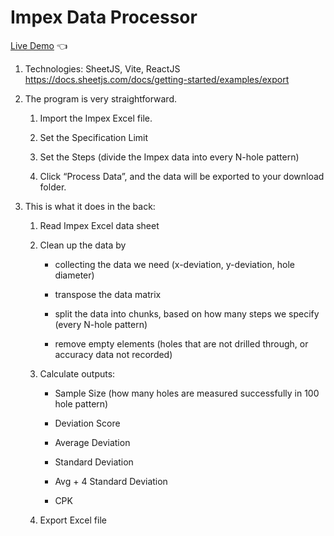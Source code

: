 # Impex Data Processor

[Live Demo](https://lemuellin.github.io/tct-ha/) :point_left:

1. Technologies: SheetJS, Vite, ReactJS
https://docs.sheetjs.com/docs/getting-started/examples/export

2. The program is very straightforward.

    1. Import the Impex Excel file.

    2. Set the Specification Limit

    3. Set the Steps (divide the Impex data into every N-hole pattern)

    4. Click “Process Data”, and the data will be exported to your download folder.

 

3. This is what it does in the back:

    1. Read Impex Excel data sheet

    2. Clean up the data by

        - collecting the data we need (x-deviation, y-deviation, hole diameter)

        - transpose the data matrix

        - split the data into chunks, based on how many steps we specify (every N-hole pattern)

        - remove empty elements (holes that are not drilled through, or accuracy data not recorded)

    3. Calculate outputs:

        - Sample Size (how many holes are measured successfully in 100 hole pattern)

        - Deviation Score

        - Average Deviation

        - Standard Deviation

        - Avg + 4 Standard Deviation

        - CPK

    4. Export Excel file